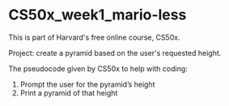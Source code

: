 # CS50x_week1_mario-less

This is part of Harvard's free online course, CS50x.

Project:
create a pyramid based on the user's requested height.

The pseudocode given by CS50x to help with coding:
1. Prompt the user for the pyramid’s height
2. Print a pyramid of that height
